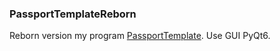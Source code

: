 ### PassportTemplateReborn

Reborn version my program [PassportTemplate](https://github.com/GarborSergey/PassportTemplate).
Use GUI PyQt6. 